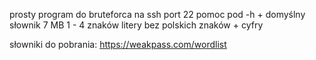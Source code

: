 prosty program do bruteforca na ssh port 22 pomoc pod -h + domyślny słownik 7 MB 1 - 4 znaków litery bez polskich znaków + cyfry

słowniki do pobrania: https://weakpass.com/wordlist
